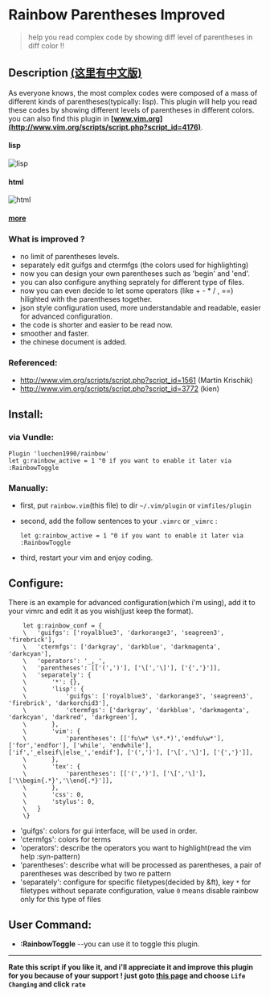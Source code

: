 Rainbow Parentheses Improved 
===
>	help you read complex code by showing diff level of parentheses in diff color !! 

Description [(这里有中文版)](https://github.com/luochen1990/rainbow/blob/master/README_zh.md)
---------------------------------------------------------------------------------------------------

As everyone knows, the most complex codes were composed of a mass of different kinds of parentheses(typically: lisp).
This plugin will help you read these codes by showing different levels of parentheses in different colors.
you can also find this plugin in **[www.vim.org](http://www.vim.org/scripts/script.php?script_id=4176)**.

#### lisp
![lisp](https://raw.githubusercontent.com/luochen1990/rainbow/demo/lisp.png)
#### html
![html](https://raw.githubusercontent.com/luochen1990/rainbow/demo/html.png)
#### [more](https://github.com/luochen1990/rainbow/blob/demo/more.md)

### What is improved ? 

- no limit of parentheses levels. 
- separately edit guifgs and ctermfgs (the colors used for highlighting)
- now you can design your own parentheses  such as 'begin' and 'end'.
- you can also configure anything seprately for different type of files. 
- now you can even decide to let some operators (like + - * / , ==) hilighted with the parentheses together.
- json style configuration used, more understandable and readable, easier for advanced configuration.
- the code is shorter and easier to be read now.
- smoother and faster.
- the chinese document is added.

### Referenced: 
- http://www.vim.org/scripts/script.php?script_id=1561 (Martin Krischik)
- http://www.vim.org/scripts/script.php?script_id=3772 (kien)

Install:
--------

### via Vundle:

```vim
Plugin 'luochen1990/rainbow'
let g:rainbow_active = 1 "0 if you want to enable it later via :RainbowToggle
```

### Manually:
- first, put `rainbow.vim`(this file) to dir `~/.vim/plugin` or `vimfiles/plugin`
- second, add the follow sentences to your `.vimrc` or `_vimrc` :

	```vim
	let g:rainbow_active = 1 "0 if you want to enable it later via :RainbowToggle
	```

- third, restart your vim and enjoy coding.

Configure:
----------

There is an example for advanced configuration(which i'm using), add it to your vimrc and edit it as you wish(just keep the format).

```vim
	let g:rainbow_conf = {
	\	'guifgs': ['royalblue3', 'darkorange3', 'seagreen3', 'firebrick'],
	\	'ctermfgs': ['darkgray', 'darkblue', 'darkmagenta', 'darkcyan'],
	\	'operators': '_,_',
	\	'parentheses': [['(',')'], ['\[','\]'], ['{','}']],
	\	'separately': {
	\		'*': {},
	\		'lisp': {
	\			'guifgs': ['royalblue3', 'darkorange3', 'seagreen3', 'firebrick', 'darkorchid3'],
	\			'ctermfgs': ['darkgray', 'darkblue', 'darkmagenta', 'darkcyan', 'darkred', 'darkgreen'],
	\		},
	\		'vim': {
	\			'parentheses': [['fu\w* \s*.*)','endfu\w*'], ['for','endfor'], ['while', 'endwhile'], ['if','_elseif\|else_','endif'], ['(',')'], ['\[','\]'], ['{','}']],
	\		},
	\		'tex': {
	\			'parentheses': [['(',')'], ['\[','\]'], ['\\begin{.*}','\\end{.*}']],
	\		},
	\		'css': 0,
	\		'stylus': 0,
	\	}
	\}
```

- 'guifgs': colors for gui interface, will be used in order.
- 'ctermfgs': colors for terms
- 'operators': describe the operators you want to highlight(read the vim help :syn-pattern)
- 'parentheses': describe what will be processed as parentheses, a pair of parentheses was described by two re pattern
- 'separately': configure for specific filetypes(decided by &ft), key `*` for filetypes without separate configuration, value `0` means disable rainbow only for this type of files

User Command:
-------------

- **:RainbowToggle**		--you can use it to toggle this plugin.

------------------------------------------------------------------
**Rate this script if you like it, 
and i'll appreciate it and improve this plugin for you because of your support ! 
just goto [this page](http://www.vim.org/scripts/script.php?script_id=4176) and choose `Life Changing` and click `rate`**
 

